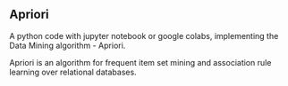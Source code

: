 ## Apriori
A python code with jupyter notebook or google colabs, implementing the Data Mining algorithm - Apriori.


Apriori is an algorithm for frequent item set mining and association rule learning over relational databases.
